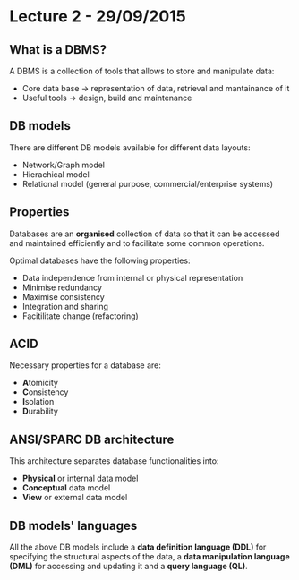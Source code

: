 # Lecture 2 - 29/09/2015


## What is a DBMS?

A DBMS is a collection of tools that allows to store and manipulate data:
- Core data base -> representation of data, retrieval and mantainance of it
- Useful tools -> design, build and maintenance

## DB models

There are different DB models available for different data layouts:
- Network/Graph model
- Hierachical model
- Relational model (general purpose, commercial/enterprise systems)

## Properties

Databases are an **organised** collection of data so that it can be accessed and maintained efficiently and to facilitate some common operations.

Optimal databases have the following properties:
- Data independence from internal or physical representation
- Minimise redundancy
- Maximise consistency
- Integration and sharing
- Facitilitate change (refactoring)

## ACID

Necessary properties for a database are:

- **A**tomicity
- **C**onsistency
- **I**solation
- **D**urability

## ANSI/SPARC DB architecture

This architecture separates database functionalities into:
- **Physical** or internal data model
- **Conceptual** data model
- **View** or external data model

## DB models' languages

All the above DB models include a **data definition language (DDL)** for specifying the structural aspects of the data, a **data manipulation language (DML)**
for accessing and updating it and a **query language (QL)**.
